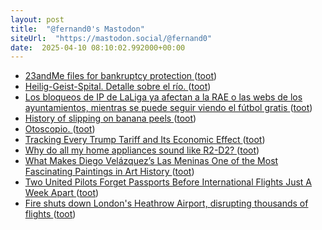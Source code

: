 ```yaml
---
layout: post
title:  "@fernand0's Mastodon"
siteUrl:  "https://mastodon.social/@fernand0"
date:  2025-04-10 08:10:02.992000+00:00
---
```

*  [23andMe files for bankruptcy protection ](https://www.bbc.com/news/articles/c9q4r9xy9wr) ([toot](https://mastodon.social/@fernand0/114312649309340590))
*  [Heilig-Geist-Spital. Detalle sobre el río. ](https://www.flickr.com/photos/fernand0/54400542094) ([toot](https://mastodon.social/@fernand0/114311144345405671))
*  [Los bloqueos de IP de LaLiga ya afectan a la RAE o las webs de los ayuntamientos, mientras se puede seguir viendo el fútbol gratis ](https://www.genbeta.com/actualidad/bloqueos-ip-laliga-afectan-a-rae-webs-ayuntamientos-se-puede-seguir-viendo-futbol-grati) ([toot](https://mastodon.social/@fernand0/114310983178246808))
*  [History of slipping on banana peels ](https://flowingdata.com/2025/03/28/history-of-slipping-on-banana-peels) ([toot](https://mastodon.social/@fernand0/114309258851943695))
*  [Otoscopio. ](https://avecesunafoto.wordpress.com/2025/04/08/otoscopio) ([toot](https://mastodon.social/@fernand0/114309213345079478))
*  [Tracking Every Trump Tariff and Its Economic Effect  ](https://www.bloomberg.com/graphics/trump-tariffs-tracker/?accessToken=eyJhbGciOiJIUzI1NiIsInR5cCI6IkpXVCJ9.eyJzb3VyY2UiOiJTdWJzY3JpYmVyR2lmdGVkQXJ0aWNsZSIsImlhdCI6MTc0MzA1MDcyOCwiZXhwIjoxNzQzNjU1NTI4LCJhcnRpY2xlSWQiOiJT) ([toot](https://mastodon.social/@fernand0/114308872889165497))
*  [Why do all my home appliances sound like R2-D2? ](https://shkspr.mobi/blog/2025/03/why-do-all-my-home-appliances-sound-like-r2-d2) ([toot](https://mastodon.social/@fernand0/114308726332546921))
*  [What Makes Diego Velázquez’s Las Meninas One of the Most Fascinating Paintings in Art History ](https://www.openculture.com/2025/02/what-makes-diego-velazquezs-las-meninas-one-of-the-most-fascinating-paintings-in-art-history.htm) ([toot](https://mastodon.social/@fernand0/114308496619259426))
*  [Two United Pilots Forget Passports Before International Flights Just A Week Apart ](https://www.gatechecked.com/two-united-pilots-forget-passports-before-international-flights-just-a-week-apart-1030) ([toot](https://mastodon.social/@fernand0/114308138532442165))
*  [Fire shuts down London's Heathrow Airport, disrupting thousands of flights ](https://apnews.com/article/britain-london-fire-heathrow-airport-6d63b2f6615e8ff39f2647641bfbc16) ([toot](https://mastodon.social/@fernand0/114308044414089845))
